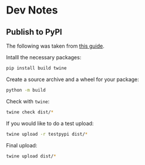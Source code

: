 # Dev Notes

## Publish to PyPI
The following was taken from [this guide](https://realpython.com/pypi-publish-python-package/#publish-your-package-to-pypi).

Intalll the necessary packages:
```bash
pip install build twine
```
Create a source archive and a wheel for your package:
```bash
python -m build
```
Check with `twine`:
```bash
twine check dist/*
```

If you would like to do a test upload:
```bash
twine upload -r testpypi dist/*
```

Final upload:
```bash
twine upload dist/*
```
